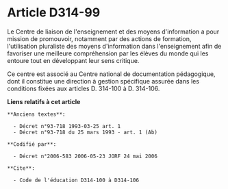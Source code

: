 # Article D314-99

Le Centre de liaison de l'enseignement et des moyens d'information a pour mission de promouvoir, notamment par des actions de
formation, l'utilisation pluraliste des moyens d'information dans l'enseignement afin de favoriser une meilleure
compréhension par les élèves du monde qui les entoure tout en développant leur sens critique.

Ce centre est associé au Centre national de documentation pédagogique, dont il constitue une direction à gestion spécifique
assurée dans les conditions fixées aux articles D. 314-100 à D. 314-106.

**Liens relatifs à cet article**

	**Anciens textes**:

	  - Décret n°93-718 1993-03-25 art. 1
	  - Décret n°93-718 du 25 mars 1993 - art. 1 (Ab)

	**Codifié par**:

	  - Décret n°2006-583 2006-05-23 JORF 24 mai 2006

	**Cite**:

	  - Code de l'éducation D314-100 à D314-106
